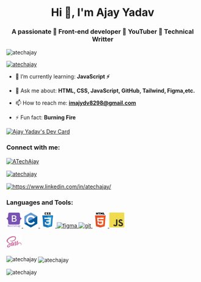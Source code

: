 <h1 align="center">Hi 👋, I'm Ajay Yadav</h1>
<h3 align="center">A passionate 💛 Front-end developer 💛 YouTuber 💛 Technical Writter</h3>

<p align="left"> <img src="https://komarev.com/ghpvc/?username=atechajay&label=Profile%20views&color=0e75b6&style=flat" alt="atechajay" /> </p>

<p align="left"> <a href="https://twitter.com/atechajay" target="blank"><img src="https://img.shields.io/twitter/follow/atechajay?logo=twitter&style=for-the-badge" alt="atechajay" /></a> </p>

- 🌱 I’m currently learning: **JavaScript ⚡**

- 💬 Ask me about: **HTML, CSS, JavaScript, GitHub, Tailwind, Figma,etc.**

- 📫 How to reach me: **imajydv8298@gmail.com**

- ⚡ Fun fact: **Burning Fire**

<a href="https://app.daily.dev/ATechAjay"><img src="https://api.daily.dev/devcards/0ce8ffa207434697831c308ac804787b.png?r=kyj" width="400" alt="Ajay Yadav's Dev Card"/></a>

<h3 align="left">Connect with me:</h3>
<p align="left">
<a href="https://www.youtube.com/c/atechajay/" target="blank"><img align="center" src="https://raw.githubusercontent.com/rahuldkjain/github-profile-readme-generator/master/src/images/icons/Social/youtube.svg" alt="ATechAjay" height="30" width="40" /></a>
  
<a href="https://twitter.com/atechajay" target="blank"><img align="center" src="https://raw.githubusercontent.com/rahuldkjain/github-profile-readme-generator/master/src/images/icons/Social/twitter.svg" alt="atechajay" height="30" width="40" /></a>
  
<a href="https://linkedin.com/in/https://www.linkedin.com/in/atechajay/" target="blank"><img align="center" src="https://raw.githubusercontent.com/rahuldkjain/github-profile-readme-generator/master/src/images/icons/Social/linked-in-alt.svg" alt="https://www.linkedin.com/in/atechajay/" height="30" width="40" /></a>

</p>

<h3 align="left">Languages and Tools:</h3>
<p align="left"> <a href="https://getbootstrap.com" target="_blank" rel="noreferrer"> <img src="https://raw.githubusercontent.com/devicons/devicon/master/icons/bootstrap/bootstrap-plain-wordmark.svg" alt="bootstrap" width="40" height="40"/> </a> <a href="https://www.cprogramming.com/" target="_blank" rel="noreferrer"> <img src="https://raw.githubusercontent.com/devicons/devicon/master/icons/c/c-original.svg" alt="c" width="40" height="40"/> </a> <a href="https://www.w3schools.com/css/" target="_blank" rel="noreferrer"> <img src="https://raw.githubusercontent.com/devicons/devicon/master/icons/css3/css3-original-wordmark.svg" alt="css3" width="40" height="40"/> </a> <a href="https://www.figma.com/" target="_blank" rel="noreferrer"> <img src="https://www.vectorlogo.zone/logos/figma/figma-icon.svg" alt="figma" width="40" height="40"/> </a> <a href="https://git-scm.com/" target="_blank" rel="noreferrer"> <img src="https://www.vectorlogo.zone/logos/git-scm/git-scm-icon.svg" alt="git" width="40" height="40"/> </a> <a href="https://www.w3.org/html/" target="_blank" rel="noreferrer"> <img src="https://raw.githubusercontent.com/devicons/devicon/master/icons/html5/html5-original-wordmark.svg" alt="html5" width="40" height="40"/> </a> <a href="https://developer.mozilla.org/en-US/docs/Web/JavaScript" target="_blank" rel="noreferrer"> <img src="https://raw.githubusercontent.com/devicons/devicon/master/icons/javascript/javascript-original.svg" alt="javascript" width="40" height="40"/> </a> 
  
  <a href="https://sass-lang.com" target="_blank" rel="noreferrer"> <img src="https://raw.githubusercontent.com/devicons/devicon/master/icons/sass/sass-original.svg" alt="sass" width="40" height="40"/> </a> </p>

<p><img align="left" src="https://github-readme-stats.vercel.app/api/top-langs?username=atechajay&show_icons=true&locale=en&layout=compact" alt="atechajay" /></p>

<p>&nbsp;<img align="center" src="https://github-readme-stats.vercel.app/api?username=atechajay&show_icons=true&locale=en" alt="atechajay" /></p>

<p><img align="center" src="https://github-readme-streak-stats.herokuapp.com/?user=atechajay&" alt="atechajay" /></p>
